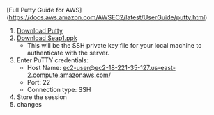 [Full Putty Guide for AWS] (https://docs.aws.amazon.com/AWSEC2/latest/UserGuide/putty.html)

1. [Download Putty](https://www.chiark.greenend.org.uk/~sgtatham/putty/latest.html)
2. [Download Seap1.ppk](https://drive.google.com/a/oakland.edu/file/d/1yaxXb7N_WCUBjDam98AJIpfUinhO8hQ0/view?usp=sharing)
    * This will be the SSH private key file for your local machine to authenticate with the server.
3.  Enter PuTTY credentials:
    * Host Name: ec2-user@ec2-18-221-35-127.us-east-2.compute.amazonaws.com/
    * Port: 22
    * Connection type: SSH
4. Store the session
5. changes
